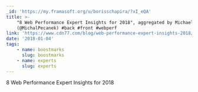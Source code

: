 ```yaml
---
_id: 'https://my.framasoft.org/u/borisschapira/?xI_eQA'
title: >-
    "8 Web Performance Expert Insights for 2018", aggregated by Michael Pecanek
    (@MichalPecanek) #back #front #webperf
link: 'https://www.cdn77.com/blog/web-performance-expert-insights-2018/'
date: '2018-01-04'
tags:
    - name: boostmarks
      slug: boostmarks
    - name: experts
      slug: experts
---
```


<div class="markdown"><p>8 Web Performance Expert Insights for 2018
</p></div>
